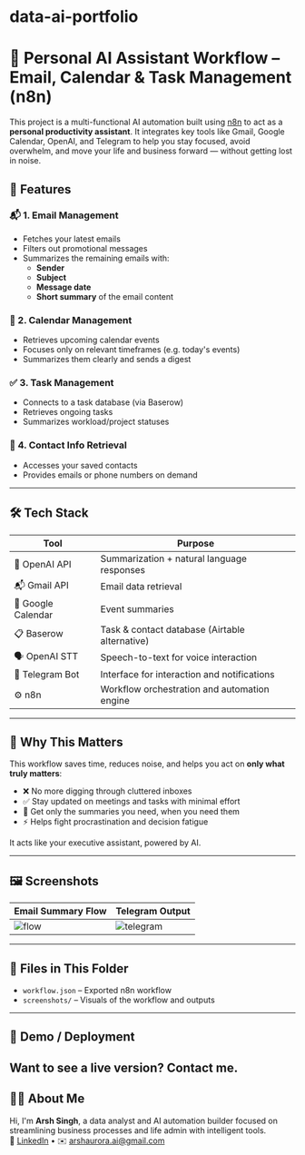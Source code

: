 # data-ai-portfolio
# 🧠 Personal AI Assistant Workflow – Email, Calendar & Task Management (n8n)

This project is a multi-functional AI automation built using [n8n](https://n8n.io/) to act as a **personal productivity assistant**. It integrates key tools like Gmail, Google Calendar, OpenAI, and Telegram to help you stay focused, avoid overwhelm, and move your life and business forward — without getting lost in noise.

## 🚀 Features

### 📬 1. Email Management
- Fetches your latest emails
- Filters out promotional messages
- Summarizes the remaining emails with:
  - **Sender**
  - **Subject**
  - **Message date**
  - **Short summary** of the email content

### 📅 2. Calendar Management
- Retrieves upcoming calendar events
- Focuses only on relevant timeframes (e.g. today's events)
- Summarizes them clearly and sends a digest

### ✅ 3. Task Management
- Connects to a task database (via Baserow)
- Retrieves ongoing tasks
- Summarizes workload/project statuses

### 📇 4. Contact Info Retrieval
- Accesses your saved contacts
- Provides emails or phone numbers on demand

---

## 🛠 Tech Stack

| Tool            | Purpose                                 |
|-----------------|------------------------------------------|
| 🧠 OpenAI API   | Summarization + natural language responses |
| 📬 Gmail API    | Email data retrieval                     |
| 📅 Google Calendar | Event summaries                        |
| 📋 Baserow      | Task & contact database (Airtable alternative) |
| 🗣️ OpenAI STT   | Speech-to-text for voice interaction     |
| 💬 Telegram Bot | Interface for interaction and notifications |
| ⚙️ n8n          | Workflow orchestration and automation engine |

---

## 🎯 Why This Matters

This workflow saves time, reduces noise, and helps you act on **only what truly matters**:

- ❌ No more digging through cluttered inboxes
- ✅ Stay updated on meetings and tasks with minimal effort
- 🔔 Get only the summaries you need, when you need them
- ⚡ Helps fight procrastination and decision fatigue

It acts like your executive assistant, powered by AI.

---

## 🖼️ Screenshots

| Email Summary Flow | Telegram Output |
|--------------------|-----------------|
| ![flow](./screenshots/email-summary.png) | ![telegram](./screenshots/telegram-demo.png) |

---

## 📂 Files in This Folder

- `workflow.json` – Exported n8n workflow
- `screenshots/` – Visuals of the workflow and outputs

---

## 🔗 Demo / Deployment

Want to see a live version? Contact me.
---

## 🙋‍♂️ About Me

Hi, I'm **Arsh Singh**, a data analyst and AI automation builder focused on streamlining business processes and life admin with intelligent tools.  
🔗 [LinkedIn](www.linkedin.com/in/arshsingh291) • ✉️ arshaurora.ai@gmail.com
